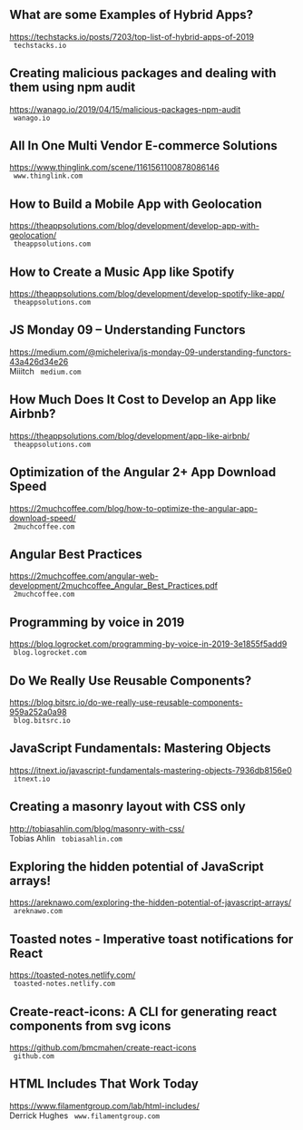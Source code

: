 ## What are some Examples of Hybrid Apps?  
https://techstacks.io/posts/7203/top-list-of-hybrid-apps-of-2019  
 ` techstacks.io`
  

## Creating malicious packages and dealing with them using npm audit  
https://wanago.io/2019/04/15/malicious-packages-npm-audit  
 ` wanago.io`
  

## All In One Multi Vendor E-commerce Solutions  
https://www.thinglink.com/scene/1161561100878086146  
 ` www.thinglink.com`
  

## How to Build a Mobile App with Geolocation  
https://theappsolutions.com/blog/development/develop-app-with-geolocation/  
 ` theappsolutions.com`
  

## How to Create a Music App like Spotify  
https://theappsolutions.com/blog/development/develop-spotify-like-app/  
 ` theappsolutions.com`
  

## JS Monday 09 – Understanding Functors  
https://medium.com/@micheleriva/js-monday-09-understanding-functors-43a426d34e26  
Miiitch ` medium.com`
  

## How Much Does It Cost to Develop an App like Airbnb?  
https://theappsolutions.com/blog/development/app-like-airbnb/  
 ` theappsolutions.com`
  

## Optimization of the Angular 2+ App Download Speed  
https://2muchcoffee.com/blog/how-to-optimize-the-angular-app-download-speed/  
 ` 2muchcoffee.com`
  

## Angular Best Practices  
https://2muchcoffee.com/angular-web-development/2muchcoffee_Angular_Best_Practices.pdf  
 ` 2muchcoffee.com`
  

## Programming by voice in 2019  
https://blog.logrocket.com/programming-by-voice-in-2019-3e1855f5add9  
 ` blog.logrocket.com`
  

## Do We Really Use Reusable Components?  
https://blog.bitsrc.io/do-we-really-use-reusable-components-959a252a0a98  
 ` blog.bitsrc.io`
  

## JavaScript Fundamentals: Mastering Objects  
https://itnext.io/javascript-fundamentals-mastering-objects-7936db8156e0  
 ` itnext.io`
  

## Creating a masonry layout with CSS only  
http://tobiasahlin.com/blog/masonry-with-css/  
Tobias Ahlin ` tobiasahlin.com`
  

## Exploring the hidden potential of JavaScript arrays!  
https://areknawo.com/exploring-the-hidden-potential-of-javascript-arrays/  
 ` areknawo.com`
  

## Toasted notes - Imperative toast notifications for React  
https://toasted-notes.netlify.com/  
 ` toasted-notes.netlify.com`
  

## Create-react-icons: A CLI for generating react components from svg icons  
https://github.com/bmcmahen/create-react-icons  
 ` github.com`
  

## HTML Includes That Work Today  
https://www.filamentgroup.com/lab/html-includes/  
Derrick Hughes ` www.filamentgroup.com`
  

